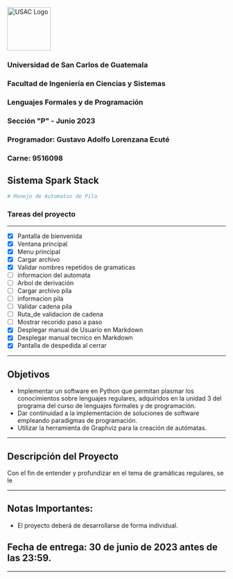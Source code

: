 <img src="https://media.ingenieria.usac.edu.gt/images/joomla_template/logo_institucional.png" alt="USAC Logo" width="" height="100">

### Universidad de San Carlos de Guatemala
### Facultad de Ingeniería en Ciencias y Sistemas
### Lenguajes Formales y de Programación
### Sección "P" - Junio 2023
### Programador: Gustavo Adolfo Lorenzana Ecuté
### Carne: 9516098

## Sistema Spark Stack

```python
# Manejo de Automatas de Pila 
```
### Tareas del proyecto
---
* [x] Pantalla de bienvenida
* [x] Ventana principal
* [x] Menu principal
* [x] Cargar archivo 
* [x] Validar nombres repetidos de gramaticas
* [ ] informacion del automata
* [ ] Arbol de derivación
* [ ] Cargar archivo pila
* [ ] informacion pila 
* [ ] Validar cadena pila
* [ ] Ruta_de validacion de cadena
* [ ] Mostrar recorido paso a paso
* [x] Desplegar manual de Usuario en Markdown
* [x] Desplegar manual tecnico en Markdown
* [x] Pantalla de despedida al cerrar

---
## Objetivos
 
* Implementar un software en Python que permitan plasmar los conocimientos sobre lenguajes regulares, adquiridos en la unidad 3 del programa del curso de lenguajes formales y de programación. 
* Dar continuidad a la implementación de soluciones de software empleando paradigmas de programación. 
* Utilizar la herramienta de Graphviz para la creación de autómatas. 
---
## Descripción del Proyecto
Con el fin de entender y profundizar en el tema de gramáticas regulares, se le 

---
## Notas Importantes: 
  
* El proyecto deberá de desarrollarse de forma individual. 

  
## Fecha de entrega: 30 de junio de 2023 antes de las 23:59. 
---
